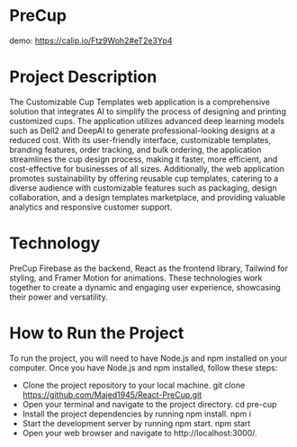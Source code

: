 # PreCup
demo: https://calip.io/Ftz9Woh2#eT2e3Yp4
# Project Description

The Customizable Cup Templates web application is a comprehensive solution that integrates AI to simplify the process of designing and printing customized cups. The application utilizes advanced deep learning models such as Dell2 and DeepAI to generate professional-looking designs at a reduced cost. With its user-friendly interface, customizable templates, branding features, order tracking, and bulk ordering, the application streamlines the cup design process, making it faster, more efficient, and cost-effective for businesses of all sizes. Additionally, the web application promotes sustainability by offering reusable cup templates, catering to a diverse audience with customizable features such as packaging, design collaboration, and a design templates marketplace, and providing valuable analytics and responsive customer support.

# Technology

PreCup Firebase as the backend, React as the frontend library, Tailwind for styling, and Framer Motion for animations. These technologies work together to create a dynamic and engaging user experience, showcasing their power and versatility.

# How to Run the Project

To run the project, you will need to have Node.js and npm installed on your computer. Once you have Node.js and npm installed, follow these steps:

- Clone the project repository to your local machine. git clone https://github.com/Majed1945/React-PreCup.git
- Open your terminal and navigate to the project directory. cd pre-cup
- Install the project dependencies by running npm install. npm i
- Start the development server by running npm start. npm start
- Open your web browser and navigate to http://localhost:3000/.

